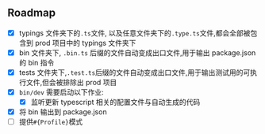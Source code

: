 ## Roadmap

- [x] typings 文件夹下的`.ts`文件, 以及任意文件夹下的`.type.ts`文件,都会全部被包含到 prod 项目中的 typings 文件夹下
- [x] bin 文件夹下, `.bin.ts` 后缀的文件自动变成出口文件,用于输出 package.json 的 bin 指令
- [x] tests 文件夹下,`.test.ts`后缀的文件自动变成出口文件,用于输出测试用的可执行文件,但会被排除出 prod 项目
- [x] `bin/dev` 需要启动以下作业:
  - [x] 监听更新 typescript 相关的配置文件与自动生成的代码
- [x] 将 bin 输出到 package.json
- [ ] 提供`#{Profile}`模式
